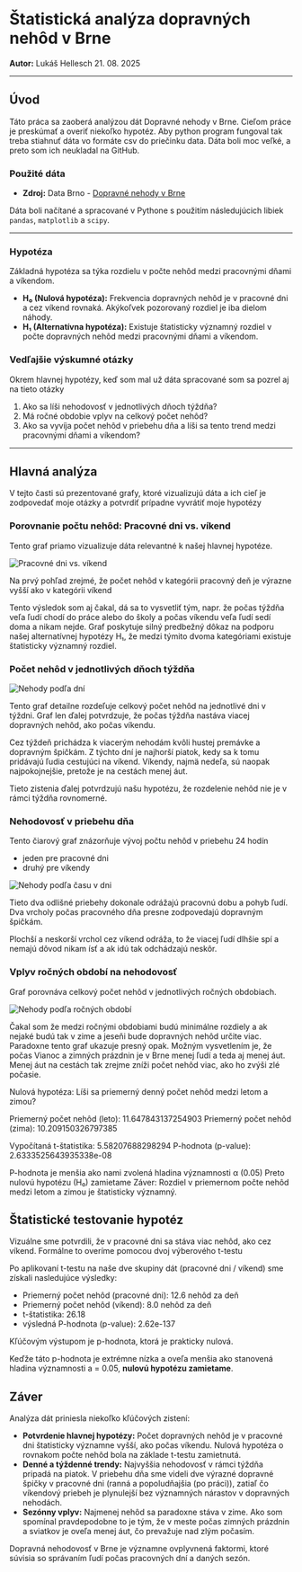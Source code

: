 # Štatistická analýza dopravných nehôd v Brne

**Autor:** Lukáš Hellesch 21. 08. 2025

---

## Úvod

Táto práca sa zaoberá analýzou dát Dopravné nehody v Brne. Cieľom práce je preskúmať a overiť niekoľko hypotéz.
Aby python program fungoval tak treba stiahnuť dáta vo formáte csv do priečinku data. Dáta boli moc veľké, a preto som ich neukladal na GitHub.

### Použité dáta
* **Zdroj:** Data Brno - [Dopravné nehody v Brne](https://data.brno.cz/datasets/298c37feb1064873abdccdc2a10b605f_0)


Dáta boli načítané a spracované v Pythone s použitím následujúcich libiek `pandas`, `matplotlib` a `scipy`.

---



### Hypotéza 

Základná hypotéza sa týka rozdielu v počte nehôd medzi pracovnými dňami a víkendom.

* **H₀ (Nulová hypotéza):** Frekvencia dopravných nehôd je v pracovné dni a cez víkend rovnaká. Akýkoľvek pozorovaný rozdiel je iba dielom náhody.
* **H₁ (Alternatívna hypotéza):** Existuje štatisticky významný rozdiel v počte dopravných nehôd medzi pracovnými dňami a víkendom.

### Vedľajšie výskumné otázky

Okrem hlavnej hypotézy, keď som mal už dáta spracované som sa pozrel aj na tieto otázky
1.  Ako sa líši nehodovosť v jednotlivých dňoch týždňa?
2.  Má ročné obdobie vplyv na celkový počet nehôd?
3.  Ako sa vyvíja počet nehôd v priebehu dňa a líši sa tento trend medzi pracovnými dňami a víkendom?

---
## Hlavná analýza

V tejto časti sú prezentované grafy, ktoré vizualizujú dáta a ich cieľ je zodpovedať moje otázky a potvrdiť prípadne vyvrátiť moje hypotézy

### Porovnanie počtu nehôd: Pracovné dni vs. víkend

Tento graf priamo vizualizuje dáta relevantné k našej hlavnej hypotéze.

![Pracovné dni vs. víkend](graphs/plot_weekday_vs_weekend.png)

Na prvý pohľad zrejmé, že počet nehôd v kategórii pracovný deň je výrazne vyšší ako v kategórii víkend

Tento výsledok som aj čakal, dá sa to vysvetliť tým, napr. že počas týždňa veľa ľudí chodí do práce alebo do školy a počas víkendu veľa ľudí sedí doma a nikam nejde.
Graf poskytuje silný predbežný dôkaz na podporu našej alternatívnej hypotézy H₁, že medzi týmito dvoma kategóriami existuje štatisticky významný rozdiel.

### Počet nehôd v jednotlivých dňoch týždňa

![Nehody podľa dní](graphs/plot_accidents_by_day.png)

Tento graf detailne rozdeľuje celkový počet nehôd na jednotlivé dni v týždni.
Graf len ďalej potvrdzuje, že počas týždňa nastáva viacej dopravných nehôd, ako počas víkendu.

Cez týždeň prichádza k viacerým nehodám kvôli hustej premávke a dopravným špičkám.
Z týchto dní je najhorší piatok, kedy sa k tomu pridávajú ľudia cestujúci na víkend.
Víkendy, najmä nedeľa, sú naopak najpokojnejšie, pretože je na cestách menej áut.

Tieto zistenia ďalej potvrdzujú našu hypotézu, že rozdelenie nehôd nie je v rámci týždňa rovnomerné.

### Nehodovosť v priebehu dňa
Tento čiarový graf znázorňuje vývoj počtu nehôd v priebehu 24 hodín
- jeden pre pracovné dni
- druhý pre víkendy 

![Nehody podľa času v dni](graphs/plot_hourly_trend.png)


Tieto dva odlišné priebehy dokonale odrážajú pracovnú dobu a pohyb ľudí. Dva vrcholy počas pracovného dňa presne zodpovedajú dopravným špičkám.

Plochší a neskorší vrchol cez víkend odráža, to že viacej ľudí dlhšie spí a nemajú dôvod nikam ísť a ak idú tak odchádzajú neskôr.


### Vplyv ročných období na nehodovosť

Graf porovnáva celkový počet nehôd v jednotlivých ročných obdobiach.

![Nehody podľa ročných období](graphs/plot_accidents_by_season.png)


Čakal som že medzi ročnými obdobiami budú minimálne rozdiely a ak nejaké budú tak v zime a jeseňi bude dopravných nehôd určite viac.
Paradoxne tento graf ukazuje presný opak. Možným vysvetlením je, že počas Vianoc a zimných prázdnin je v Brne menej ľudí a teda aj menej áut.
Menej áut na cestách tak zrejme zníži počet nehôd viac, ako ho zvýši zlé počasie.

Nulová hypotéza: Líši sa priemerný denný počet nehôd medzi letom a zimou?

Priemerný počet nehôd (leto): 11.647843137254903
Priemerný počet nehôd (zima): 10.209150326797385

Vypočítaná t-štatistika: 5.58207688298294
P-hodnota (p-value): 2.6333525643935338e-08

P-hodnota je menšia ako nami zvolená hladina významnosti α (0.05)
Preto nulovú hypotézu (H₀) zamietame
Záver: Rozdiel v priemernom počte nehôd medzi letom a zimou je štatisticky významný.



## Štatistické testovanie hypotéz

Vizuálne sme potvrdili, že v pracovné dni sa stáva viac nehôd, ako cez víkend. 
Formálne to overíme pomocou dvoj výberového t-testu

Po aplikovaní t-testu na naše dve skupiny dát (pracovné dni / víkend) sme získali nasledujúce výsledky:
* Priemerný počet nehôd (pracovné dni): 12.6 nehôd za deň
* Priemerný počet nehôd (víkend): 8.0 nehôd za deň
* t-štatistika: 26.18
*  výsledná P-hodnota (p-value): 2.62e-137

Kľúčovým výstupom je p-hodnota, ktorá je prakticky nulová.

Keďže táto p-hodnota je extrémne nízka a oveľa menšia ako stanovená hladina významnosti a = 0.05, **nulovú hypotézu zamietame**.

## Záver

Analýza dát priniesla niekoľko kľúčových zistení:

* **Potvrdenie hlavnej hypotézy:** Počet dopravných nehôd je v pracovné dni štatisticky významne vyšší, ako počas víkendu. Nulová hypotéza o rovnakom počte nehôd bola na základe t-testu zamietnutá.
* **Denné a týždenné trendy:** Najvyššia nehodovosť v rámci týždňa pripadá na piatok. V priebehu dňa sme videli dve výrazné dopravné špičky v pracovné dni (ranná a popoludňajšia (po práci)), zatiaľ čo víkendový priebeh je plynulejší bez významných nárastov v dopravných nehodách.
* **Sezónny vplyv:** Najmenej nehôd sa paradoxne stáva v zime. Ako som spomínal pravdepodobne to je tým, že v meste počas zimných prázdnin a sviatkov je oveľa menej áut, čo prevažuje nad zlým počasím.

Dopravná nehodovosť v Brne je významne ovplyvnená faktormi, ktoré súvisia so správaním ľudí počas pracovných dní a daných sezón.


